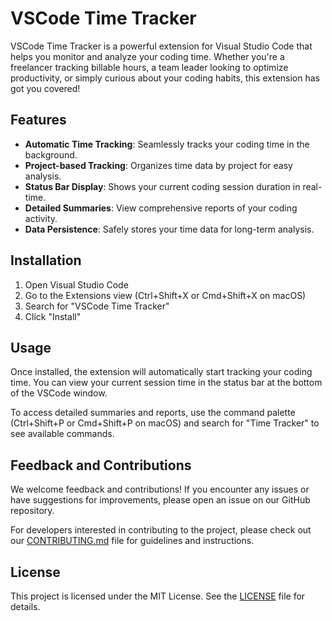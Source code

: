 # VSCode Time Tracker

VSCode Time Tracker is a powerful extension for Visual Studio Code that helps you monitor and analyze your coding time. Whether you're a freelancer tracking billable hours, a team leader looking to optimize productivity, or simply curious about your coding habits, this extension has got you covered!

## Features

- **Automatic Time Tracking**: Seamlessly tracks your coding time in the background.
- **Project-based Tracking**: Organizes time data by project for easy analysis.
- **Status Bar Display**: Shows your current coding session duration in real-time.
- **Detailed Summaries**: View comprehensive reports of your coding activity.
- **Data Persistence**: Safely stores your time data for long-term analysis.

## Installation

1. Open Visual Studio Code
2. Go to the Extensions view (Ctrl+Shift+X or Cmd+Shift+X on macOS)
3. Search for "VSCode Time Tracker"
4. Click "Install"

## Usage

Once installed, the extension will automatically start tracking your coding time. You can view your current session time in the status bar at the bottom of the VSCode window.

To access detailed summaries and reports, use the command palette (Ctrl+Shift+P or Cmd+Shift+P on macOS) and search for "Time Tracker" to see available commands.

## Feedback and Contributions

We welcome feedback and contributions! If you encounter any issues or have suggestions for improvements, please open an issue on our GitHub repository.

For developers interested in contributing to the project, please check out our [CONTRIBUTING.md](CONTRIBUTING.md) file for guidelines and instructions.

## License

This project is licensed under the MIT License. See the [LICENSE](LICENSE) file for details.